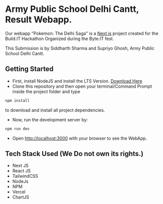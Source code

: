 # Army Public School Delhi Cantt, Result Webapp.

Our webapp "Pokemon: The Delhi Saga" is a [Next.js](https://nextjs.org/) project created for the Build.IT Hackathon Organized during the Byte.IT fest.
 
This Submission is by Siddharth Sharma and Supriyo Ghosh, Army Public School Delhi Cantt.


## Getting Started
- First, install NodeJS and install the LTS Version. [Download Here](https://nodejs.org)
- Clone this repository and then open your terminal/Command Prompt inside the project folder and type 
```bash
npm install
```
to download and install all project dependencies.
- Now, run the development server by:
```bash
npm run dev
```
- Open [http://localhost:3000](http://localhost:3000) with your browser to see the WebApp.


## Tech Stack Used (We Do not own its rights.)
- Next JS
- React JS
- TailwindCSS
- NodeJs
- NPM
- Vercel
- ChartJS

